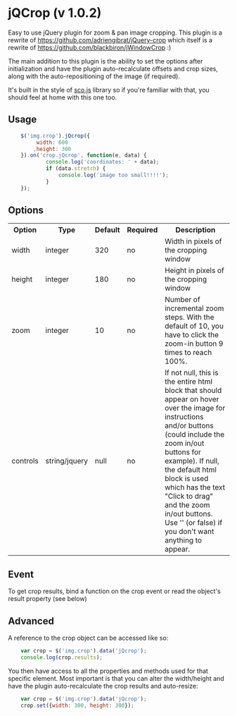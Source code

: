 # jQCrop (v 1.0.2)

Easy to use jQuery plugin for zoom & pan image cropping. This plugin is a rewrite of https://github.com/adriengibrat/jQuery-crop which itself is a rewrite of https://github.com/blackbiron/jWindowCrop :)

The main addition to this plugin is the ability to set the options after initialization and have the plugin auto-recalculate offsets and crop sizes, along with the auto-repositioning of the image (if required).

It's built in the style of [sco.js](https://github.com/terebentina/sco.js) library so if you're familiar with that, you should feel at home with this one too.

## Usage

```javascript
	$('img.crop').jQcrop({
		 width: 600
		,height: 300
	}).on('crop.jQcrop', function(e, data) {
			console.log('coordinates: ' + data);
			if (data.stretch) {
				console.log('image too small!!!!');
			}
	});
```
## Options

<table>
	<tr>
		<th>Option</th>
		<th>Type</th>
		<th>Default</th>
		<th>Required</th>
		<th>Description</th>
	</tr>
	<tr>
		<td>width</td>
		<td>integer</td>
		<td>320</td>
		<td>no</td>
		<td>Width in pixels of the cropping window</td>
	</tr>
	<tr>
		<td>height</td>
		<td>integer</td>
		<td>180</td>
		<td>no</td>
		<td>Height in pixels of the cropping window</td>
	</tr>
	<tr>
		<td>zoom</td>
		<td>integer</td>
		<td>10</td>
		<td>no</td>
		<td>Number of incremental zoom steps. With the default of 10, you have to click the zoom-in button 9 times to reach 100%.</td>
	</tr>
	<tr>
		<td>controls</td>
		<td>string/jquery</td>
		<td>null</td>
		<td>no</td>
		<td>If not null, this is the entire html block that should appear on hover over the image for instructions and/or buttons (could include the zoom in/out buttons for example). If null, the default html block is used which has the text "Click to drag" and the zoom in/out buttons. Use '' (or false) if you don't want anything to appear.</td>
	</tr>
</table>

## Event

To get crop results, bind a function on the crop event or read the object's result property (see below)

## Advanced

A reference to the crop object can be accessed like so:
```javascript
	var crop = $('img.crop').data('jQcrop');
	console.log(crop.results);
```
You then have access to all the properties and methods used for that specific element.
Most important is that you can alter the width/height and have the plugin auto-recalculate the crop results and auto-resize:

```javascript
	var crop = $('img.crop').data('jQcrop');
	crop.set({width: 300, height: 300});
```
